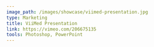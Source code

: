 ```yaml
---
image_path: /images/showcase/viimed-presentation.jpg
type: Marketing
title: ViiMed Presentation
link: https://vimeo.com/206675135
tools: Photoshop, PowerPoint
---
```

